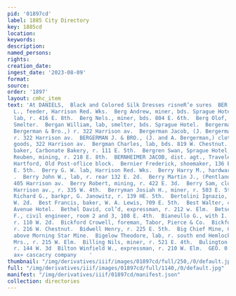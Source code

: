 ```yaml
---
pid: '01897cd'
label: 1885 City Directory
key: 1885cd
location: 
keywords: 
description: 
named_persons: 
rights: 
creation_date: 
ingest_date: '2023-08-09'
format: 
source: 
order: '1897'
layout: cmhc_item
text: 'At DANIELS,  Black and Colored Silk Dresses risneR’e sures  BER 68 BIL     Berdinger
  L., feeder, Harrison Red. Wks.  Berg Andrew, miner, bds. Sprague Hotel.  Berg Frank,
  lab, r. 416 E. 8th.  Berg Nels., miner, bds. 804 E. 6th.  Berg Olof, lab, Manville
  Smelter.  Bergan William, lab, smelter, bds. Sprague Hotel.  Bergerman Abe, (J.
  Bergerman & Bro.,) r. 322 Harrison av.  Bergerman Jacob, (J. Bergerman & Bro.,)
  r. 322 Harrison av.  BERGERMAN J. & BRO., (J. and A. Bergerman,) clothing and furnishing
  goods, 322 Harrison av.  Bergman Charles, lab, bds. 819 W. Chestnut.  Bergmann John,
  baker, Carbonate Bakery, r. 111 E. 5th.  Bergren Swan, Sprague Hotel, 132 E. Chestnut.  Bergstresser
  Reuben, mining, r. 218 E. 8th.  BERNHEIMER JACOB, dist. agt., Travelers Ins. Co.,
  Hartford, Old Post-oflice block.  Bernier Frederick, shoemaker, 136 E. 6th, r. 144
  E. 5th.  Berry G. W. lab, Harrison Red. Wks.  Berry Harry M., hardware, 217 E. 6th.
  .  Berry John W., lab, r. rear 132 E. 2d.  Berry Martin J., (Pentland & Co.,) r.
  405 Harrison av.  Berry Robert, mining, r. 422 E. 3d.  Berry Sam, clothing, 508
  Harrison av., r. 335 W. 4th.  Berryman Josiah H., miner, r. 503 E. 5th.  Berryman
  Richard G., barkpr, G. Janowitz, r. 139 HE. 5th.  Bertolini Ignazio, saloon, 110
  W. 2d.  Best Francis, baker, W. A. Lewis, 709 E. 5th.  Best Walter, clk, bds. Fifth
  Avenue Hotel.  Bethel David, col’d, expressman, r. 212 w. Elm.  Betser Benjamin
  F., civil engineer, room 2 and 3, 108 E. 4th.  Bianeullo G., with I. Bertolini,
  r. 110 W. 2d.  Bickford Crowell, foreman, Tabor, Pierce & Co.  Bickford Fred B.,
  r. 216 W. Chestnut.  Bidwell Henry, r. 225 E. 5th.  Big Chief Mine, Carbonate Hill,
  above Morning Star Mine.  Bigelow Theodore, lab, r. south end Hemlock.  Bigger Josephine
  Mrs., r. 215 W. Elm.  Billing Nils, miner, r. 521 E. 4th.  Bulington Jane Mrs.,
  r. 144 W. 3d  Bilton Winfield W., expressman, r. 210 W. Elm.  GEO. 0. KEELER, Agent,
  ax» cascacry company    '
thumbnail: "/img/derivatives/iiif/images/01897cd/full/250,/0/default.jpg"
full: "/img/derivatives/iiif/images/01897cd/full/1140,/0/default.jpg"
manifest: "/img/derivatives/iiif/01897cd/manifest.json"
collection: directories
---
```

